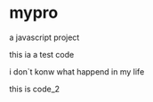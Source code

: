 # mypro
a javascript project

this ia a test code

i don`t konw what happend in my life

this is code_2